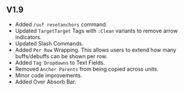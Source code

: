 ## V1.9
- Added `/uuf resetanchors` command.
- Updated `TargetTarget` Tags with `:Clean` variants to remove arrow indicators.
- Updated Slash Commands.
- Added `Per Row` Wrapping. This allows users to extend how many buffs/debuffs can be shown per row.
- Added `Tag Dropdowns` to Text Fields.
- Removed `Anchor Parents` from being copied across units.
- Minor code improvements.
- Added Over Absorb Bar.